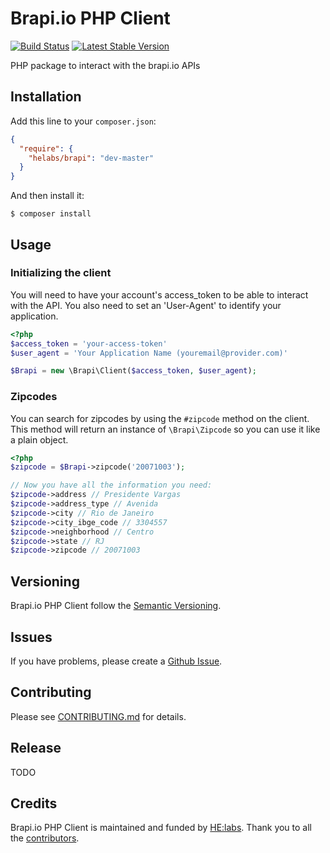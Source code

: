 # Brapi.io PHP Client

[![Build Status](https://travis-ci.org/Helabs/brapi-php.png)](https://travis-ci.org/Helabs/brapi-php)
[![Latest Stable Version](https://poser.pugx.org/helabs/brapi/v/stable.png)](https://packagist.org/packages/helabs/brapi)

PHP package to interact with the brapi.io APIs

## Installation

Add this line to your `composer.json`:

```json
{
  "require": {
    "helabs/brapi": "dev-master"
  }
}
```

And then install it:

```shell
$ composer install
```

## Usage

### Initializing the client

You will need to have your account's access_token to be able to interact with the API. You also need to set an 'User-Agent' to identify your application.

```php
<?php
$access_token = 'your-access-token'
$user_agent = 'Your Application Name (youremail@provider.com)'

$Brapi = new \Brapi\Client($access_token, $user_agent);
```

### Zipcodes

You can search for zipcodes by using the `#zipcode` method on the client. This method will return an instance of `\Brapi\Zipcode` so you can use it like a plain object.

```php
<?php
$zipcode = $Brapi->zipcode('20071003');

// Now you have all the information you need:
$zipcode->address // Presidente Vargas
$zipcode->address_type // Avenida
$zipcode->city // Rio de Janeiro
$zipcode->city_ibge_code // 3304557
$zipcode->neighborhood // Centro
$zipcode->state // RJ
$zipcode->zipcode // 20071003
```

## Versioning

Brapi.io PHP Client follow the [Semantic Versioning](http://semver.org/).

## Issues

If you have problems, please create a [Github Issue](https://github.com/Helabs/brapi-php/issues).

## Contributing

Please see [CONTRIBUTING.md](https://github.com/Helabs/brapi-php/blob/master/CONTRIBUTING.md) for details.

## Release

TODO

## Credits

Brapi.io PHP Client is maintained and funded by [HE:labs](http://helabs.com.br/opensource/).
Thank you to all the [contributors](https://github.com/Helabs/brapi-php/graphs/contributors).
